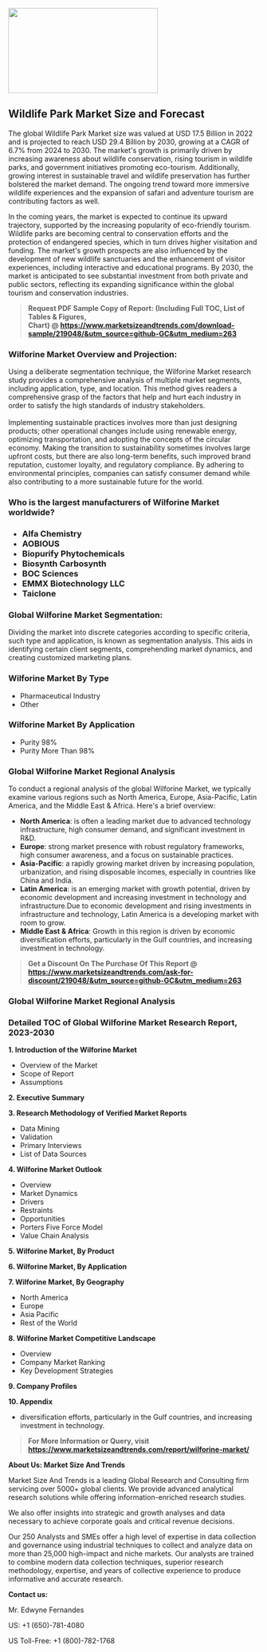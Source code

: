 <p><img class="alignnone size-medium wp-image-20088" src="https://ffe5etoiles.com/wp-content/uploads/2024/12/MST1-300x171.png" alt="" width="300" height="171" /></p><h2>Wildlife Park Market Size and Forecast</h2><p>The global Wildlife Park Market size was valued at USD 17.5 Billion in 2022 and is projected to reach USD 29.4 Billion by 2030, growing at a CAGR of 6.7% from 2024 to 2030. The market's growth is primarily driven by increasing awareness about wildlife conservation, rising tourism in wildlife parks, and government initiatives promoting eco-tourism. Additionally, growing interest in sustainable travel and wildlife preservation has further bolstered the market demand. The ongoing trend toward more immersive wildlife experiences and the expansion of safari and adventure tourism are contributing factors as well.</p><p>In the coming years, the market is expected to continue its upward trajectory, supported by the increasing popularity of eco-friendly tourism. Wildlife parks are becoming central to conservation efforts and the protection of endangered species, which in turn drives higher visitation and funding. The market's growth prospects are also influenced by the development of new wildlife sanctuaries and the enhancement of visitor experiences, including interactive and educational programs. By 2030, the market is anticipated to see substantial investment from both private and public sectors, reflecting its expanding significance within the global tourism and conservation industries.</p></p><blockquote id="" class=""><strong>Request PDF Sample Copy of Report: (Including Full TOC, List of Tables &amp; Figures, Chart)&nbsp;@&nbsp;<strong><a href="https://www.marketsizeandtrends.com/download-sample/219048/&utm_source=github-GC&utm_medium=263" target="_blank">https://www.marketsizeandtrends.com/download-sample/219048/&utm_source=github-GC&utm_medium=263</a></strong></strong></blockquote><h3 id="" class="">Wilforine Market&nbsp;Overview and Projection:</h3><p id="" class="">Using a deliberate segmentation technique, the Wilforine Market research study provides a comprehensive analysis of multiple market segments, including application, type, and location. This method gives readers a comprehensive grasp of the factors that help and hurt each industry in order to satisfy the high standards of industry stakeholders. <br /> <br />Implementing sustainable practices involves more than just designing products; other operational changes include using renewable energy, optimizing transportation, and adopting the concepts of the circular economy. Making the transition to sustainability sometimes involves large upfront costs, but there are also long-term benefits, such improved brand reputation, customer loyalty, and regulatory compliance. By adhering to environmental principles, companies can satisfy consumer demand while also contributing to a more sustainable future for the world.</p><h3 id="" class="">Who is the largest manufacturers of&nbsp;Wilforine Market worldwide?</h3><h3 class=""><p><ul><li>Alfa Chemistry </li><li> AOBIOUS </li><li> Biopurify Phytochemicals </li><li> Biosynth Carbosynth </li><li> BOC Sciences </li><li> EMMX Biotechnology LLC </li><li> Taiclone</li></ul></p></h3><h3 id="" class="">Global&nbsp;Wilforine Market Segmentation:</h3><p id="" class="">Dividing the market into discrete categories according to specific criteria, such type and application, is known as segmentation analysis. This aids in identifying certain client segments, comprehending market dynamics, and creating customized marketing plans.</p><h3 id="" class="">Wilforine Market&nbsp;By Type</h3><p><p><ul><li>Pharmaceutical Industry</li><li> Other</p></li></ul></p></p><h3 id="" class="">Wilforine Market&nbsp;By Application</h3><p class=""><p><ul><li>Purity 98%</li><li> Purity More Than 98%</li></ul></p></p><h3 id="" class="">Global Wilforine Market Regional Analysis</h3><p id="" class="">To conduct a regional analysis of the global Wilforine Market, we typically examine various regions such as North America, Europe, Asia-Pacific, Latin America, and the Middle East &amp; Africa. Here's a brief overview:</p><ul><li><strong>North America</strong>: is often a leading market due to advanced technology infrastructure, high consumer demand, and significant investment in R&amp;D.</li><li><strong>Europe</strong>: strong market presence with robust regulatory frameworks, high consumer awareness, and a focus on sustainable practices.</li><li><strong>Asia-Pacific</strong>: a rapidly growing market driven by increasing population, urbanization, and rising disposable incomes, especially in countries like China and India.</li><li><strong>Latin America</strong>: is an emerging market with growth potential, driven by economic development and increasing investment in technology and infrastructure.Due to economic development and rising investments in infrastructure and technology, Latin America is a developing market with room to grow.</li><li><strong>Middle East &amp; Africa</strong>: Growth in this region is driven by economic diversification efforts, particularly in the Gulf countries, and increasing investment in technology.</li></ul><blockquote id="" class=""><strong>Get a Discount On The Purchase Of This Report @ <strong><a href="https://www.marketsizeandtrends.com/ask-for-discount/219048/&utm_source=github-GC&utm_medium=263" target="_blank">https://www.marketsizeandtrends.com/ask-for-discount/219048/&utm_source=github-GC&utm_medium=263</a></strong></strong></blockquote><h3 id="" class="">Global Wilforine Market Regional Analysis</h3><h3 id="" class="">Detailed TOC of Global Wilforine Market Research Report, 2023-2030</h3><p id="" class=""><strong>1. Introduction of the Wilforine Market</strong></p><ul><li>Overview of the Market</li><li>Scope of Report</li><li>Assumptions</li></ul><p id="" class=""><strong>2. Executive Summary</strong></p><p id="" class=""><strong>3. Research Methodology of Verified Market Reports</strong></p><ul><li>Data Mining</li><li>Validation</li><li>Primary Interviews</li><li>List of Data Sources</li></ul><p id="" class=""><strong>4. Wilforine Market Outlook</strong></p><ul><li>Overview</li><li>Market Dynamics</li><li>Drivers</li><li>Restraints</li><li>Opportunities</li><li>Porters Five Force Model</li><li>Value Chain Analysis</li></ul><p id="" class=""><strong>5. Wilforine Market, By Product</strong></p><p id="" class=""><strong>6. Wilforine Market, By Application</strong></p><p id="" class=""><strong>7. Wilforine Market, By Geography</strong></p><ul><li>North America</li><li>Europe</li><li>Asia Pacific</li><li>Rest of the World</li></ul><p id="" class=""><strong>8. Wilforine Market Competitive Landscape</strong></p><ul><li>Overview</li><li>Company Market Ranking</li><li>Key Development Strategies</li></ul><p id="" class=""><strong>9. Company Profiles</strong></p><p id="" class=""><strong>10. Appendix</strong></p><ul><li>diversification efforts, particularly in the Gulf countries, and increasing investment in technology.</li></ul><blockquote id="" class=""><strong>For More Information or Query, visit <strong><strong><a href="https://www.marketsizeandtrends.com/report/wilforine-market/" target="_blank">https://www.marketsizeandtrends.com/report/wilforine-market/</a></strong></strong></strong></blockquote><p id="" class=""><strong>About Us: Market Size And Trends</strong></p><p id="" class="">Market Size And Trends is a leading Global Research and Consulting firm servicing over 5000+ global clients. We provide advanced analytical research solutions while offering information-enriched research studies.</p><p id="" class="">We also offer insights into strategic and growth analyses and data necessary to achieve corporate goals and critical revenue decisions.</p><p id="" class="">Our 250 Analysts and SMEs offer a high level of expertise in data collection and governance using industrial techniques to collect and analyze data on more than 25,000 high-impact and niche markets. Our analysts are trained to combine modern data collection techniques, superior research methodology, expertise, and years of collective experience to produce informative and accurate research.</p><p id="" class=""><strong>Contact us:</strong></p><p id="" class="">Mr. Edwyne Fernandes</p><p id="" class="">US: +1 (650)-781-4080</p><p id="" class="">US Toll-Free: +1 (800)-782-1768</p>
